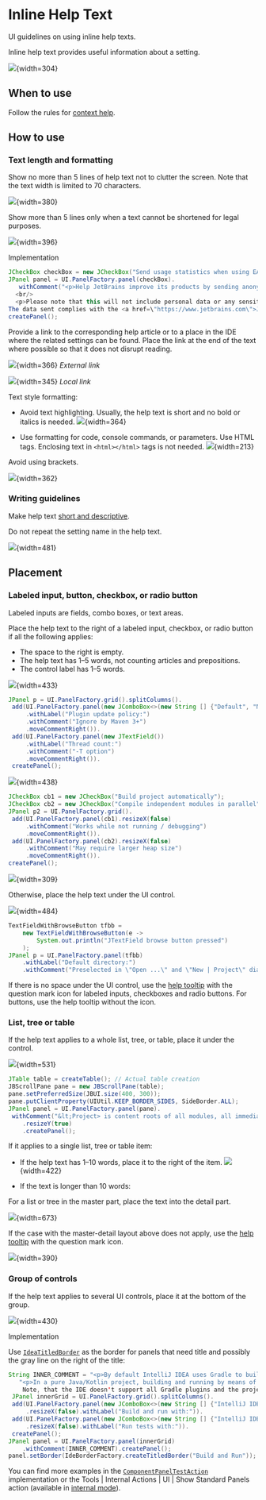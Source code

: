 <!-- Copyright 2000-2024 JetBrains s.r.o. and contributors. Use of this source code is governed by the Apache 2.0 license. -->

# Inline Help Text

<link-summary>UI guidelines on using inline help texts.</link-summary>

Inline help text provides useful information about a setting.

![](01_header_pic.png){width=304}

## When to use

Follow the rules for [context help](context_help.md).

## How to use

### Text length and formatting

Show no more than 5 lines of help text not to clutter the screen. Note that the text width is limited to 70 characters.

![](02_text_size.png){width=380}

Show more than 5 lines only when a text cannot be shortened for legal purposes.

![](03_text_size_long.png){width=396}

<p>Implementation</p>

```java
JCheckBox checkBox = new JCheckBox("Send usage statistics when using EAP versions");
JPanel panel = UI.PanelFactory.panel(checkBox).
   withComment("<p>Help JetBrains improve its products by sending anonymous data about features and plugins used, hardware and software configuration, statistics on types of files, number of files per project, etc.</p>
  <br/>
  <p>Please note that this will not include personal data or any sensitive information, such as source code, file names, etc.
The data sent complies with the <a href=\"https://www.jetbrains.com\">JetBrains Privacy Policy</a></p>").
createPanel();
```

Provide a link to the corresponding help article or to a place in the IDE where the related settings can be found.
Place the link at the end of the text where possible so that it does not disrupt reading.

![](04_link_external.png){width=366}
*External link*

![](04_link_internal.png){width=345}
*Local link*

Text style formatting:
* Avoid text highlighting. Usually, the help text is short and no bold or italics is needed.
![](inline_text_no_styling.png){width=364}

* Use formatting for code, console commands, or parameters. Use HTML tags. Enclosing text in `<html></html>` tags is not needed.
![](inline_text_parameter_styling.png){width=213}

Avoid using brackets.

![](05_no_brackets.png){width=362}

### Writing guidelines

Make help text [short and descriptive](writing_short.md).

Do not repeat the setting name in the help text.

![](06_inline_text_dont_repeat_setting.png){width=481}


## Placement

### Labeled input, button, checkbox, or radio button

Labeled inputs are fields, combo boxes, or text areas.

Place the help text to the right of a labeled input, checkbox, or radio button if all the following applies:
* The space to the right is empty.
* The help text has 1–5 words, not counting articles and prepositions.
* The control label has 1–5 words.

![](07_right_inputs.png){width=433}

```java
JPanel p = UI.PanelFactory.grid().splitColumns().
 add(UI.PanelFactory.panel(new JComboBox<>(new String [] {"Default", "Non default"}))
     .withLabel("Plugin update policy:")
     .withComment("Ignore by Maven 3+")
     .moveCommentRight()).
 add(UI.PanelFactory.panel(new JTextField())
     .withLabel("Thread count:")
     .withComment("-T option")
     .moveCommentRight()).
 createPanel();
```

![](08_right_checkboxes.png){width=438}

```java
JCheckBox cb1 = new JCheckBox("Build project automatically");
JCheckBox cb2 = new JCheckBox("Compile independent modules in parallel");
JPanel p2 = UI.PanelFactory.grid().
 add(UI.PanelFactory.panel(cb1).resizeX(false)
     .withComment("Works while not running / debugging")
     .moveCommentRight()).
 add(UI.PanelFactory.panel(cb2).resizeX(false)
     .withComment("May require larger heap size")
     .moveCommentRight()).
createPanel();
```

![](09_right_button.png){width=309}

Otherwise, place the help text under the UI control.

![](10_under_field.png){width=484}

```java
TextFieldWithBrowseButton tfbb =
    new TextFieldWithBrowseButton(e ->
        System.out.println("JTextField browse button pressed")
    );
JPanel p = UI.PanelFactory.panel(tfbb)
    .withLabel("Default directory:")
    .withComment("Preselected in \"Open ...\" and \"New | Project\" dialogs");
```

If there is no space under the UI control, use the [help tooltip](tooltip.md#question-mark-icon-for-help-tooltips) with the question mark icon for labeled inputs, checkboxes and radio buttons.
For buttons, use the help tooltip without the icon.


### List, tree or table

If the help text applies to a whole list, tree, or table, place it under the control.

![](11_under_table.png){width=531}

```java
JTable table = createTable(); // Actual table creation
JBScrollPane pane = new JBScrollPane(table);
pane.setPreferredSize(JBUI.size(400, 300));
pane.putClientProperty(UIUtil.KEEP_BORDER_SIDES, SideBorder.ALL);
JPanel panel = UI.PanelFactory.panel(pane).
 withComment("&lt;Project> is content roots of all modules, all immediate descendants<br/>of the projects base directory, and .idea directory contents")
    .resizeY(true)
    .createPanel();
```

If it applies to a single list, tree or table item:
* If the help text has 1–10 words, place it to the right of the item.
![](12_tree_inline_help_text.png){width=422}

* If the text is longer than 10 words:

<p>For a list or tree in the master part, place the text into the detail part.</p>

![](13_master-detail_help_text.png){width=673}

If the case with the master-detail layout above does not apply, use the [help tooltip](tooltip.md#question-mark-icon-for-help-tooltips) with the question mark icon.

![](05_question_icon_tree.png){width=390}


### Group of controls

If the help text applies to several UI controls, place it at the bottom of the group.

![](14_under_group.png){width=430}

<p>Implementation</p>

Use [`IdeaTitledBorder`](%gh-ic%/platform/platform-api/src/com/intellij/ui/border/IdeaTitledBorder.java) as the border for panels that need title and possibly the gray line on the right of the title:

```java
String INNER_COMMENT = "<p>By default IntelliJ IDEA uses Gradle to build the project and run the tasks.</p>"+
   "<p>In a pure Java/Kotlin project, building and running by means of IDE might be faster, thanks to optimizations.
    Note, that the IDE doesn't support all Gradle plugins and the project might not be built correctly with some of them.</p>";
 JPanel innerGrid = UI.PanelFactory.grid().splitColumns().
 add(UI.PanelFactory.panel(new JComboBox<>(new String [] {"IntelliJ IDEA", "Gradle"}))
     .resizeX(false).withLabel("Build and run with:")).
 add(UI.PanelFactory.panel(new JComboBox<>(new String [] {"IntelliJ IDEA", "Gradle"}))
     .resizeX(false).withLabel("Run tests with:")).
 createPanel();
JPanel panel = UI.PanelFactory.panel(innerGrid)
    .withComment(INNER_COMMENT).createPanel();
panel.setBorder(IdeBorderFactory.createTitledBorder("Build and Run"));
```

You can find more examples in the [`ComponentPanelTestAction`](%gh-ic%/platform/platform-impl/src/com/intellij/internal/ui/ComponentPanelTestAction.java) implementation
or the <ui-path>Tools | Internal Actions | UI | Show Standard Panels</ui-path> action (available in [internal mode](enabling_internal.md)).


